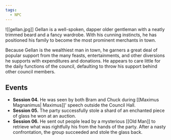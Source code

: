 ```yaml
---
tags:
  - NPC
---
```

![[gellan.jpg]] 
Gellan is a well-spoken, dapper older gentleman with a neatly trimmed beard and a fancy wardrobe. With his cunning instincts, he has positioned his family to become the most prominent merchants in town.

Because Gellan is the wealthiest man in town, he garners a great deal of popular support from the many feasts, entertainments, and other diversions he supports with expenditures and donations. He appears to care little for the daily functions of the council, defaulting to throw his support behind other council members.
## Events
- **Session 04.** He was seen by both Bram and Chuck during [[Maximus Magnanimus| Maximus]]' speech outside the Council Hall.
- **Session 05.** The party successfully stole a shard of an enchanted piece of glass he won at an auction.
- **Session 06.** He sent out people lead by a mysterious [[Old Man]] to retrieve what was rightfully his from the hands of the party. After a nasty confrontation, the group succeeded and stole the glass back.